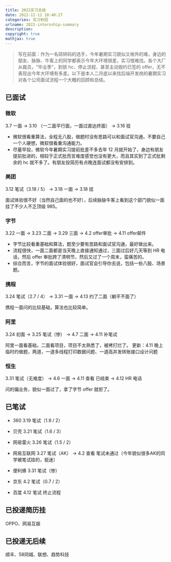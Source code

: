 ```yaml
---
title: 2022实习总结
date: 2022-12-12 10:40:27
categories: 实习秋招
urlname: 2022-internship-summary
description: 
copyright: true
mathjax: true
---
```


> 写在前面：作为一名硕转码的选手，今年暑期实习貌似又格外的难，身边的朋友、脉脉、牛客上的同学都表示今年大环境很差，实习很难找。各个大厂从裁员，"毕业季"，到锁 hc、停止流程、甚至主动毁约已签的 offer，无不表现出今年大环境有多差。以下是本人二月底以来找后端开发岗的暑期实习对各个公司面试流程一个大概的回顾和总结。

<!-- more -->

## 已面试

### 微软

3.7 一面 →  3.10 （一二面平行面，一面过直达终面） → 3.16 挂 

* 微软很看重算法，全程无八股，做题时没有思路可以和面试官沟通，不要自己一个人硬想，微软很看重沟通能力。
* 尽量早投，微软今年暑期实习提前批差不多去年 12 月就开始了，身边有朋友提前批进的，相较于正式批而言难度感觉也没有更大，而且其实到了正式批剩余的 hc 就不多了。有朋友投简历有点晚连面试都没有安排到。

### 美团

3.12 笔试（3.18 / 5） →  3.18 一面 →  3.18 挂

面试体验很不好（当然自己面的也不好），后续脉脉牛客上看到这个部门貌似一面挂了不少人不乏顶级 985。

### 字节

3.22 一面 →  3.23 二面 →  3.29 三面 →  4.2 offer审批 →  4.11 offer邮件

* 字节比较看重基础和算法，题至少要有思路和面试官沟通，最好做出来。
* 流程很快，一面二面都是当天晚上直接通知通过，三面过后好几天等到 HR 电话，然后 offer 审批跨了清明节，然后又过了一个周末，蛮痛苦的。
* 综合而言，字节的面试体验很好，面试官会引导你去说，包括一些八股、场景题。

### 携程

3.24 笔试（2.7 / 4） →  3.31 一面 →  4.13 约了二面（躺平不面了）

携程一面问的比较基础，算法也比较简单。

### 阿里

3.24 初面 →  3.25 笔试（惨） →  4.7 二面 →  4.11 补笔试

阿里一面看基础，二面看项目，项目不太熟悉了，被拷打烂了。
更新：4.11 晚上临时约做题，两道，一道多线程打印数据问题、一道高并发转账接口设计问题


### 恒生

3.31 笔试（无难度） → 4.6 一面 → 4.11 查看 已结束 → 4.12 HR 电话

问的偏业务，貌似一面过了，拿了字节 offer 就拒了。

## 已笔试

* 360 3.19 笔试（1.9 / 2） 

* 贝壳 3.21 笔试（1.6 / 3）

* 网易雷火 3.26 笔试（1.5 / 2）

* 网易互联网 3.27 笔试（AK） → 4.2 查看 笔试未通过（今年貌似很多AK的同学被笔试挂的，挺迷）

* 便利蜂 3.31 笔试（惨）

* 京东 4.2 笔试（0.7 / 2）

* 百度 4.12 笔试 终止流程

## 已投递简历挂

OPPO、网易互娱

## 已投递无后续

顺丰、58同城、联想、趋势科技
